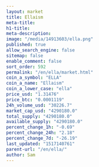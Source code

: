 ```yaml
---
layout: market
title: Ellaism
meta-title: 
h1-title: 
meta-description: 
image: "/media/14913603/ella.png"
published: true
allow_search_engine: false
sitemap: false
enable_comment: false
sort_order: 592
permalink: "/en/ella/market.html"
coin_a_symbol: "ELLA"
coin_a_name: "Ellaism"
coin_a_lower_case: "ella"
price_usd: "1.31476"
price_btc: "0.0001119"
24h_volume_usd: "30226.7"
market_cap_usd: "4290180.0"
total_supply: "4290180.0"
available_supply: "4290180.0"
percent_change_1h: "-0.69"
percent_change_24h: "2.18"
percent_change_7d: "-26.19"
last_updated: "1517140761"
parent-url: "/en/ella/"
author: Sam
---
```


